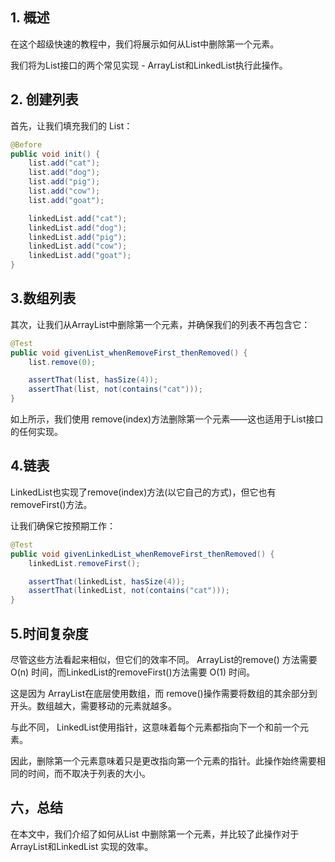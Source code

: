 ## 1. 概述

在这个超级快速的教程中，我们将展示如何从List中删除第一个元素。

我们将为List接口的两个常见实现 - ArrayList和LinkedList执行此操作。

## 2. 创建列表

首先，让我们填充我们的 List：

```java
@Before
public void init() {
    list.add("cat");
    list.add("dog");
    list.add("pig");
    list.add("cow");
    list.add("goat");

    linkedList.add("cat");
    linkedList.add("dog");
    linkedList.add("pig");
    linkedList.add("cow");
    linkedList.add("goat");
}
```

## 3.数组列表

其次，让我们从ArrayList中删除第一个元素，并确保我们的列表不再包含它：

```java
@Test
public void givenList_whenRemoveFirst_thenRemoved() {
    list.remove(0);

    assertThat(list, hasSize(4));
    assertThat(list, not(contains("cat")));
}
```

如上所示，我们使用 remove(index)方法删除第一个元素——这也适用于List接口的任何实现。

## 4.链表

LinkedList也实现了remove(index)方法(以它自己的方式)，但它也有removeFirst()方法。

让我们确保它按预期工作：

```java
@Test
public void givenLinkedList_whenRemoveFirst_thenRemoved() {
    linkedList.removeFirst();

    assertThat(linkedList, hasSize(4));
    assertThat(linkedList, not(contains("cat")));
}
```

## 5.时间复杂度

尽管这些方法看起来相似，但它们的效率不同。 ArrayList的remove() 方法需要 O(n) 时间，而LinkedList的removeFirst()方法需要 O(1) 时间。

这是因为 ArrayList在底层使用数组，而 remove()操作需要将数组的其余部分到开头。数组越大，需要移动的元素就越多。

与此不同， LinkedList使用指针，这意味着每个元素都指向下一个和前一个元素。

因此，删除第一个元素意味着只是更改指向第一个元素的指针。此操作始终需要相同的时间，而不取决于列表的大小。

## 六，总结

在本文中，我们介绍了如何从List 中删除第一个元素，并比较了此操作对于ArrayList和LinkedList 实现的效率。